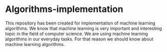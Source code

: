 # Algorithms-implementation
This repository has been created for implementation of machine learning algorithms.
We know that machine learning is very important and interesting topic in the field of computer science. We are  using machine learning algorithms in our everyday tasks. For that reason  we should know about machine learning algorithms.

